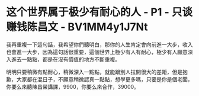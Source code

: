 # 这个世界属于极少有耐心的人 - P1 - 只谈赚钱陈昌文 - BV1MM4y1J7Nt

我再重複一下這句話，我希望你們聽明白，那你的人生肯定會向前進一大步，收入也會進一大步，因為這句話很重要，這個世界上極少有人有耐心，極少有人願意深入進去一點點，都是在沒有價值的地方不斷重複。

明明只要稍微有點耐心，稍微深入一點點，就能跟別人拉開很大的差距，但是抱歉，大家都在混日子，不願意稍微認真一點點，想學更多嗎，只要是你是個老闆，你要么來聽陳昌榮講課，9900，你要么來合作，39000。

